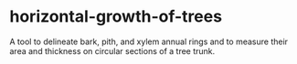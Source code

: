 # horizontal-growth-of-trees
A tool to delineate bark, pith, and xylem annual rings and to measure their area and thickness on circular sections of a tree trunk.
